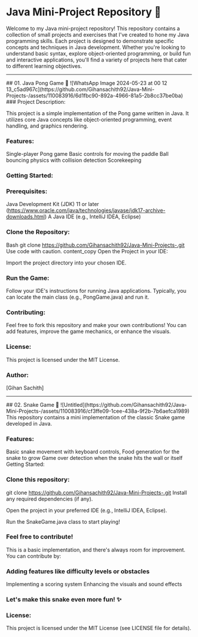 # Java Mini-Project Repository 🚀               
Welcome to my Java mini-project repository! This repository contains a collection of small projects and exercises that I've created to hone my Java programming skills. Each project is designed to demonstrate specific concepts and techniques in Java development. Whether you're looking to understand basic syntax, explore object-oriented programming, or build fun and interactive applications, you'll find a variety of projects here that cater to different learning objectives.
<hr>
## 01. Java Pong Game 🏓 
![WhatsApp Image 2024-05-23 at 00 12 13_c5ad967c](https://github.com/Gihansachith92/Java-Mini-Projects-/assets/110083916/6d1fbc90-892a-4966-81a5-2b8cc37be0ba)
### Project Description:

  This project is a simple implementation of the Pong game written in Java. It utilizes core Java concepts like object-oriented programming, event handling, and graphics rendering.

### Features:

  Single-player Pong game
  Basic controls for moving the paddle
  Ball bouncing physics with collision detection
  Scorekeeping

### Getting Started:

### Prerequisites:

  Java Development Kit (JDK) 11 or later (https://www.oracle.com/java/technologies/javase/jdk17-archive-downloads.html)
  A Java IDE (e.g., IntelliJ IDEA, Eclipse)

### Clone the Repository:

  Bash
  git clone https://github.com/Gihansachith92/Java-Mini-Projects-.git
  Use code with caution.
  content_copy
  Open the Project in your IDE:

  Import the project directory into your chosen IDE.

### Run the Game:

  Follow your IDE's instructions for running Java applications. Typically, you can locate the main class (e.g., PongGame.java) and run it.

### Contributing:

  Feel free to fork this repository and make your own contributions! You can add features, improve the game mechanics, or enhance the visuals.

### License:

  This project is licensed under the MIT License.

### Author:

  [Gihan Sachith]
<hr>
## 02. Snake Game 🐍
![Untitled](https://github.com/Gihansachith92/Java-Mini-Projects-/assets/110083916/cf3ffe09-1cee-438a-9f2b-7b6aefca1989)
This repository contains a mini implementation of the classic Snake game   developed in Java.

### Features:

  Basic snake movement with keyboard controls,
  Food generation for the snake to grow
  Game over detection when the snake hits the wall or itself
  Getting Started:

### Clone this repository:
  git clone https://github.com/Gihansachith92/Java-Mini-Projects-.git
  Install any required dependencies (if any).

  Open the project in your preferred IDE (e.g., IntelliJ IDEA, Eclipse).

  Run the SnakeGame.java class to start playing!

### Feel free to contribute!

  This is a basic implementation, and there's always room for improvement. You can contribute by:

### Adding features like difficulty levels or obstacles
  Implementing a scoring system
  Enhancing the visuals and sound effects

### Let's make this snake even more fun! ✨

### License:

  This project is licensed under the MIT License (see LICENSE file for details).
